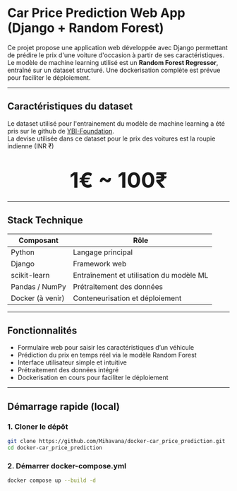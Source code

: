 # Car Price Prediction Web App (Django + Random Forest)

Ce projet propose une application web développée avec Django permettant de prédire le prix d'une voiture d'occasion à partir de ses caractéristiques. Le modèle de machine learning utilisé est un **Random Forest Regressor**, entraîné sur un dataset structuré. Une dockerisation complète est prévue pour faciliter le déploiement.

---

## Caractéristiques du dataset

Le dataset utilisé pour l'entrainement du modèle de machine learning a été pris sur le github de [YBI-Foundation](https://github.com/YBIFoundation/Dataset/tree/main).  
La devise utilisée dans ce dataset pour le prix des voitures est la roupie indienne (INR ₹)  
<font size="10"><h1 align="center">1€ ~ 100₹</h1></font>

---

## Stack Technique

| Composant       | Rôle                                 |
|-----------------|--------------------------------------|
| Python          | Langage principal                    |
| Django          | Framework web                        |
| scikit-learn    | Entraînement et utilisation du modèle ML |
| Pandas / NumPy  | Prétraitement des données            |
| Docker (à venir)| Conteneurisation et déploiement      |

---

## Fonctionnalités

- Formulaire web pour saisir les caractéristiques d’un véhicule
- Prédiction du prix en temps réel via le modèle Random Forest
- Interface utilisateur simple et intuitive
- Prétraitement des données intégré
- Dockerisation en cours pour faciliter le déploiement

---

## Démarrage rapide (local)

### 1. Cloner le dépôt

```bash
git clone https://github.com/Mihavana/docker-car_price_prediction.git
cd docker-car_price_prediction
```
### 2. Démarrer docker-compose.yml

```bash
docker compose up --build -d